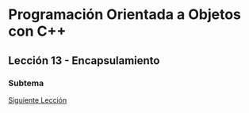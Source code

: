 # Programación Orientada a Objetos con C++


## Lección 13 - Encapsulamiento



### Subtema


[Siguiente Lección](../Lección14-Polimorfismo/)
